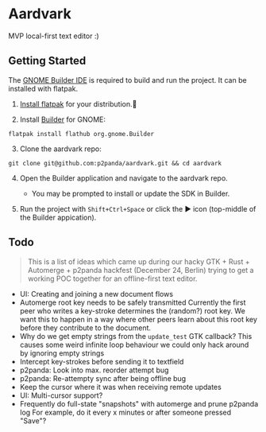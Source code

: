# Aardvark

MVP local-first text editor :)

## Getting Started

The [GNOME Builder IDE](https://builder.readthedocs.io/) is
required to build and run the project. It can be installed with flatpak.

1. [Install flatpak](https://flatpak.org/setup/) for your distribution.

2. Install [Builder](https://flathub.org/apps/org.gnome.Builder) for GNOME:

`flatpak install flathub org.gnome.Builder`

3. Clone the aardvark repo:

`git clone git@github.com:p2panda/aardvark.git && cd aardvark`

4. Open the Builder application and navigate to the aardvark repo.
   - You may be prompted to install or update the SDK in Builder.

5. Run the project with `Shift+Ctrl+Space` or click the ► icon (top-middle
   of the Builder appication).

## Todo

> This is a list of ideas which came up during our hacky GTK + Rust + Automerge + p2panda hackfest (December 24, Berlin) trying to get a working POC together for an offline-first text editor.

- UI: Creating and joining a new document flows
- Automerge root key needs to be safely transmitted
    Currently the first peer who writes a key-stroke determines the (random?) root key. We want this to happen in a way where other peers learn about this root key before they contribute to the document.
- Why do we get empty strings from the `update_test` GTK callback?
    This causes some weird infinite loop behaviour we could only hack around by ignoring empty strings
- Intercept key-strokes before sending it to textfield
- p2panda: Look into max. reorder attempt bug
- p2panda: Re-attempty sync after being offline bug
- Keep the cursor where it was when receiving remote updates
- UI: Multi-cursor support?
- Frequently do full-state "snapshots" with automerge and prune p2panda log
    For example, do it every x minutes or after someone pressed "Save"?
